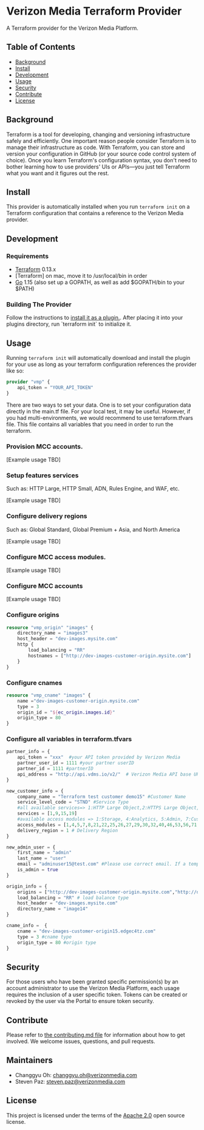 # Verizon Media Terraform Provider
A Terraform provider for the Verizon Media Platform.

## Table of Contents

- [Background](#background)
- [Install](#install)
- [Development](#development)
- [Usage](#usage)
- [Security](#security)
- [Contribute](#contribute)
- [License](#license)

## Background

Terraform is a tool for developing, changing and versioning infrastructure safely and efficiently. One important reason people consider Terraform is to manage their infrastructure as code. With Terraform, you can store and version your configuration in GitHub (or your source code control system of choice). Once you learn Terraform's configuration syntax, you don't need to bother learning how to use providers' UIs or APIs—you just tell Terraform what you want and it figures out the rest.

## Install
This provider is automatically installed when you run `terraform init` on a Terraform configuration that contains a reference to the Verizon Media provider.

## Development
### Requirements
-    [Terraform](https://www.terraform.io/downloads.html) 0.13.x
-    [Terraform] on mac, move it to /usr/local/bin in order
-    [Go](https://golang.org/) 1.15 (also set up a GOPATH, as well as add $GOPATH/bin to your $PATH)

### Building The Provider
Follow the instructions to [install it as a plugin.](https://`www.terraform.io/docs/plugins/basics.html#installing-a-plugin). After placing it into your plugins directory, run `terraform init` to initialize it.

## Usage
Running `terraform init` will automatically download and install the plugin for your use as long as your terraform configuration references the provider like so:

```terraform
provider "vmp" {
    api_token = "YOUR_API_TOKEN"
}
```
There are two ways to set your data. One is to set your configuration data directly in the main.tf file.
For your local test, it may be useful. However, if you had multi-environments, we would recommend to use terraform.tfvars file.
This file contains all variables that you need in order to run the terraform.

### Provision MCC accounts.
[Example usage TBD]

### Setup features services
Such as: HTTP Large, HTTP Small, ADN, Rules Engine, and WAF, etc.

[Example usage TBD]
### Configure delivery regions
Such as: Global Standard, Global Premium + Asia, and North America

[Example usage TBD]
### Configure MCC access modules.
[Example usage TBD]
### Configure MCC accounts
[Example usage TBD]
### Configure origins
```terraform
resource "vmp_origin" "images" {
    directory_name = "images3"
    host_header = "dev-images.mysite.com"
    http {
        load_balancing = "RR"
        hostnames = ["http://dev-images-customer-origin.mysite.com"]
    }
}
```
### Configure cnames
```terraform
resource "vmp_cname" "images" {
    name ="dev-images-customer-origin.mysite.com"
    type = 3
    origin_id = "${ec_origin.images.id}"
    origin_type = 80
}
```

### Configure all variables in terraform.tfvars
```terraform
partner_info = {
    api_token = "xxx"  #your API token provided by Verizon Media
    partner_user_id = 1111 #your partner userID
    partner_id = 1111 #partnerID
    api_address = "http://api.vdms.io/v2/"  # Verizon Media API base URL
}

new_customer_info = {
    company_name = "Terraform test customer demo15" #Customer Name
    service_level_code = "STND" #Service Type
    #all available services=> 1:HTTP Large Object,2:HTTPS Large Object,3:HTTP Small Object,4:HTTPS Small Object,6:Windows,7:Advanced Reports,8:Real-Time Stats,9:Token Auth,10:Edge Performance Analytics,15:Origin Storage,16:RSYNC,19:ADN,20:Download Manager,21:ADNS,22:Dedicated Hosting,23:Edge Optimizer,25:DNS Route,26:DNS Zones,29:DNS Health Checks,31:Bandwidth By Report Code,32:DNS-Standard,33:DNS-Adaptive,34:DNS-APR,38:WAF,39:Analysis Engine,40:HTTP Rate Limiting,41:Basic Rules v4.0,42:Advanced Rules v4.0,43:Mobile Device Detection Rules v4.0,44:Rules Engine v4.0,47:Translate,48:Dynamic Cloud Packaging,49:Encrypted HLS,50:Origin Shield,51:Reports and Logs,52:Log Delivery,54:SSA,56:Encrypted Key Rotation,57:Real-Time Log Delivery,58:Report Builder,59:Dynamic Imaging,60:China Delivery,61:WAF Essential,62:Report Builder Users,63:Report Builder Rows,64:Report Builder Reports,65:Edge Functions,66:Certificate Provisioning,67:Edge-Insights,68:Edge Image Optimizer,69:Url Redirects,70:Azure Cloud Storage
    services = [1,9,15,19]
    #available access modules => 1:Storage, 4:Analytics, 5:Admin, 7:Customer Origin, 8:Purge/Load, 21:Users, 22:Company, 25:Country Filtering, 26:Token Auth, 27:Dashboard, 29:HTTP Large, 30:Edge CNAMEs, 32:Core Reports, 40:Token Auth, 46:Token Auth, 53:Cache Settings, 56:HTTP Large Object, 71:HTTP Streaming, 72:ADN, 73:Customer Origin, 74:Purge/Load, 75:Token Auth, 76:Country Filtering, 77:Edge CNAMEs, 78:Cache Settings, 79:Application Delivery Network, 81:Tools, 138:Query-String Caching, 139:Query-String Logging, 140:Compression, 144:Query-String Caching, 145:Query-String Logging, 146:Compression, 149:Smooth Streaming Player, 153:JW Player, 157:Raw Log Settings, 159:Traffic Summary, 160:Bandwidth, 161:Data Transferred, 162:Hits, 163:Cache Statuses, 164:Cache Hit Ratio, 166:CDN Storage, 168:Notes, 169:HTTP Large, 170:HTTPS Large, 171:HTTP Small, 172:HTTPS Small, 174:Flash, 175:ADN, 176:ADN SSL, 177:HTTP Large, 178:HTTPS Large, 179:HTTP Small, 180:HTTPS Small, 182:Flash, 183:ADN, 184:ADN SSL, 185:All Platforms, 186:HTTP Large, 187:HTTP Small, 189:Flash, 190:ADN, 191:All Platforms, 192:HTTP Large, 193:HTTP Small, 194:ADN, 195:All Platforms, 196:HTTP Large, 197:HTTP Small, 198:ADN, 204:Usage, 386:IPv4/IPv6, 387:Data Transferred, 409:Custom Reports, 410:Edge CNAMEs, 411:Notes, 412:All Platforms, 413:HTTP Large, 414:HTTP Small, 415:Flash, 416:ADN, 479:Token Generator, 501:Add Users, 502:Edit Users
    access_modules = [1,4,5,7,8,21,22,25,26,27,29,30,32,40,46,53,56,71,72,73,74,75,76,77,78,79,81,138,139,140,144,145,146,149,153,157,159,160,161,162,163,164,166,168,169,170,171,172,174,175,176,177,178,179,180,182,183,184,185,186,187,189,190,191,192,193,194,195,196,197,198,204,386,387,409,410,411,412,413,414,415,416,479,501,502]
    delivery_region = 1 # Delivery Region
}

new_admin_user = {
    first_name = "admin"
    last_name = "user"
    email = "adminuser15@test.com" #Please use correct email. If a temp email is provided, you would get errors.
    is_admin = true
}

origin_info = {
    origins = ["http://dev-images-customer-origin.mysite.com","http://dev-images-customer-origin2.mysite.com"] # one or more origins
    load_balancing = "RR" # load balance type
    host_header = "dev-images.mysite.com" 
    directory_name = "image14"
}

cname_info =  {
    cname = "dev-images-customer-origin15.edgec4tz.com"
    type = 3 #cname type
    origin_type = 80 #origin type
}
```


## Security

For those users who have been granted specific permission(s) by an account administrator to use the Verizon Media Platform, each usage requires the inclusion of a user specific token. Tokens can be created or revoked by the user via the Portal to ensure token security.

## Contribute

Please refer to [the contributing.md file](Contributing.md) for information about how to get involved. We welcome issues, questions, and pull requests.

## Maintainers
- Changgyu Oh: changgyu.oh@verizonmedia.com
- Steven Paz: steven.paz@verizonmedia.com

## License
This project is licensed under the terms of the [Apache 2.0](LICENSE) open source license.
